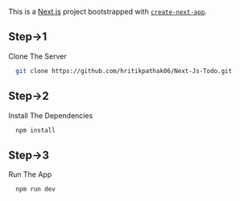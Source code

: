 This is a [Next.js](https://nextjs.org/) project bootstrapped with [`create-next-app`](https://github.com/vercel/next.js/tree/canary/packages/create-next-app).

## Step->1

Clone The Server

```bash
  git clone https://github.com/hritikpathak06/Next-Js-Todo.git
```

## Step->2

Install The Dependencies

```bash
  npm install
```

## Step->3

Run The App

```bash
  npm run dev
```


